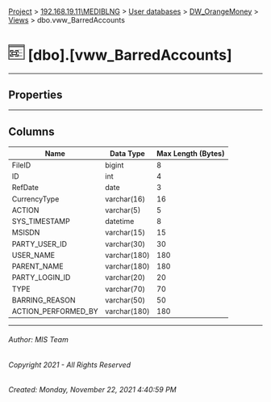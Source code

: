 #### 

[Project](../../../../index.md) > [192.168.19.11\\MEDIBLNG](../../../index.md) > [User databases](../../index.md) > [DW_OrangeMoney](../index.md) > [Views](Views.md) > dbo.vww_BarredAccounts

# ![Views](../../../../Images/View32.png) [dbo].[vww_BarredAccounts]

---

## <a name="#properties"></a>Properties



---

## <a name="#columns"></a>Columns

| Name | Data Type | Max Length (Bytes) |
|---|---|---|
| FileID | bigint | 8 |
| ID | int | 4 |
| RefDate | date | 3 |
| CurrencyType | varchar(16) | 16 |
| ACTION | varchar(5) | 5 |
| SYS_TIMESTAMP | datetime | 8 |
| MSISDN | varchar(15) | 15 |
| PARTY_USER_ID | varchar(30) | 30 |
| USER_NAME | varchar(180) | 180 |
| PARENT_NAME | varchar(180) | 180 |
| PARTY_LOGIN_ID | varchar(20) | 20 |
| TYPE | varchar(70) | 70 |
| BARRING_REASON | varchar(50) | 50 |
| ACTION_PERFORMED_BY | varchar(180) | 180 |


---

###### Author:  MIS Team

###### Copyright 2021 - All Rights Reserved

###### Created: Monday, November 22, 2021 4:40:59 PM

